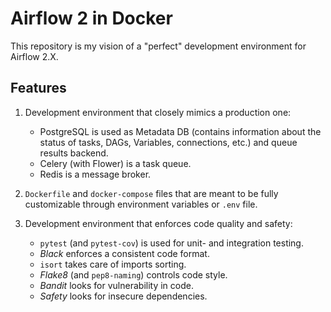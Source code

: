 # Airflow 2 in Docker

This repository is my vision of a "perfect" development environment for Airflow 2.X.

## Features

1. Development environment that closely mimics a production one:

    * PostgreSQL is used as Metadata DB (contains information about the status of tasks, DAGs, Variables, connections, etc.) and queue results backend.
    * Celery (with Flower) is a task queue.
    * Redis is a message broker.

2. `Dockerfile` and `docker-compose` files that are meant to be fully customizable through environment variables or `.env` file.
3. Development environment that enforces code quality and safety:

    * `pytest` (and `pytest-cov`) is used for unit- and integration testing.
    * *Black* enforces a consistent code format.
    * `isort` takes care of imports sorting.
    * *Flake8* (and `pep8-naming`) controls code style.
    * *Bandit* looks for vulnerability in code.
    * *Safety* looks for insecure dependencies.
